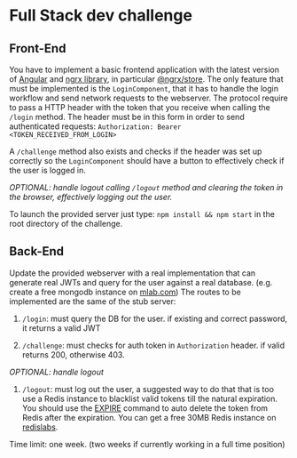# Full Stack dev challenge

## Front-End

You have to implement a basic frontend application with the latest version of [Angular](https://github.com/angular/angular) and [ngrx library](https://github.com/ngrx/platform), in particular [@ngrx/store](https://github.com/ngrx/platform/blob/master/docs/store/README.md).
The only feature that must be implemented is the `LoginComponent`, that it has to handle the login workflow and send network requests to the webserver.
The protocol require to pass a HTTP header with the token that you receive when calling the `/login` method.
The header must be in this form in order to send authenticated requests:
`Authorization: Bearer <TOKEN_RECEIVED_FROM_LOGIN>`

A `/challenge` method also exists and checks if the header was set up correctly so the `LoginComponent` should have a button to effectively check if the user is logged in.

_OPTIONAL: handle logout calling `/logout` method and clearing the token in the browser, effectively logging out the user._

To launch the provided server just type:
`npm install && npm start` in the root directory of the challenge.

## Back-End

Update the provided webserver with a real implementation that can generate real JWTs and query for the user against a real database. (e.g. create a free mongodb instance on [mlab.com](https://mlab.com/))
The routes to be implemented are the same of the stub server:

1. `/login`: must query the DB for the user. if existing and correct password, it returns a valid JWT

1. `/challenge`: must checks for auth token in `Authorization` header. if valid returns 200, otherwise 403.

_OPTIONAL: handle logout_

1. `/logout`: must log out the user, a suggested way to do that that is too use a Redis instance to blacklist valid tokens till the natural expiration. You should use the [EXPIRE](https://redis.io/commands/expire) command to auto delete the token from Redis after the expiration. You can get a free 30MB Redis instance on [redislabs](https://redislabs.com/).

Time limit: one week. (two weeks if currently working in a full time position)
